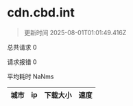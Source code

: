 
  # cdn.cbd.int

  > 更新时间 2025-08-01T01:01:49.416Z
  
  总共请求 0

  请求报错 0

  平均耗时 NaNms

|城市|ip|下载大小|速度|
|-----|----------|---|---|

  